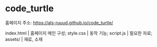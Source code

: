 # code_turtle
홈페이지 주소: https://als-ruuud.github.io/code_turtle/

index.html | 홈페이지 메인 구성;
style.css | 동작 기능;
script.js | 필요한 자료;
assets/ | 재료, 소재
